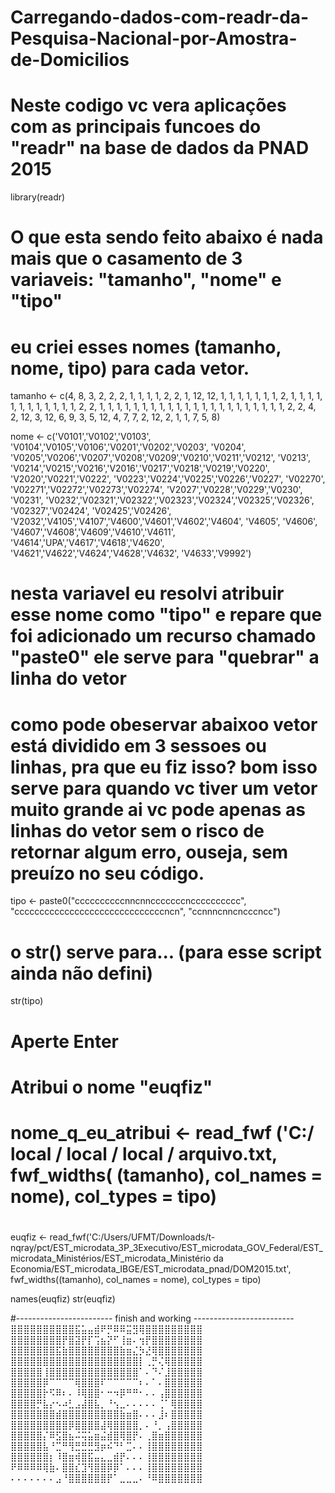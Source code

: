 # Carregando-dados-com-readr-da-Pesquisa-Nacional-por-Amostra-de-Domicilios
# Neste codigo vc vera aplicações com as principais funcoes do "readr" na base de dados da PNAD 2015


library(readr)


# O que esta sendo feito abaixo é nada mais que o casamento de  3 variaveis: "tamanho", "nome" e "tipo"
# eu criei esses nomes (tamanho, nome, tipo) para cada vetor.

tamanho <- c(4, 8, 3, 2, 2, 2, 1, 1, 1, 1, 2, 2, 1, 12, 12, 1, 1, 1, 1,
             1, 1, 1, 2, 1, 1, 1, 1, 1, 1, 1, 1, 1, 1, 1, 1, 2, 2, 1, 1,
             1, 1, 1, 1, 1, 1, 1, 1, 1, 1, 1, 1, 1, 1, 1, 1, 1, 1, 1, 1, 
             2, 2, 4, 2, 12, 3, 12, 6, 9, 3, 5, 12, 4, 7, 7, 2, 12, 2, 1, 1, 7, 5, 8)

nome <- c('V0101','V0102','V0103', 'V0104','V0105','V0106','V0201','V0202','V0203',
          'V0204', 'V0205','V0206','V0207','V0208','V0209','V0210','V0211','V0212',
          'V0213', 'V0214','V0215','V0216','V2016','V0217','V0218','V0219','V0220',
          'V2020','V0221','V0222', 'V0223','V0224','V0225','V0226','V0227', 'V02270',
          'V02271','V02272','V02273','V02274', 'V2027','V0228','V0229','V0230', 'V0231',
          'V0232','V02321','V02322','V02323','V02324','V02325','V02326', 'V02327','V02424',
          'V02425','V02426', 'V2032','V4105','V4107','V4600','V4601','V4602','V4604', 'V4605',
          'V4606', 'V4607','V4608','V4609','V4610','V4611', 'V4614','UPA','V4617','V4618','V4620', 
          'V4621','V4622','V4624','V4628','V4632', 'V4633','V9992')

# nesta variavel eu resolvi atribuir esse nome como "tipo" e repare que foi adicionado um recurso chamado "paste0" ele serve para "quebrar" a linha do vetor
# como pode obeservar abaixoo vetor está dividido em 3 sessoes ou linhas, pra que eu fiz isso? bom isso serve para quando vc tiver um vetor muito grande ai vc pode apenas as linhas do vetor sem o risco de retornar algum erro, ouseja, sem preuízo no seu código.
tipo <- paste0("ccccccccccnncnncccccccncccccccccc", 
               "ccccccccccccccccccccccccccccccncn", 
               "ccnnncnncncccncc")


# o str() serve para... (para esse script ainda não defini)            

str(tipo)

# Aperte Enter 
# Atribui o nome "euqfiz"

# nome_q_eu_atribui   <- read_fwf   ('C:/ local / local / local / arquivo.txt,   fwf_widths(  (tamanho), col_names = nome), col_types = tipo)
#
euqfiz <- read_fwf('C:/Users/UFMT/Downloads/t-nqray/pct/EST_microdata_3P_3Executivo/EST_microdata_GOV_Federal/EST_microdata_Ministérios/EST_microdata_Ministério da Economia/EST_microdata_IBGE/EST_microdata_pnad/DOM2015.txt', fwf_widths((tamanho), col_names = nome), col_types = tipo)


names(euqfiz)
str(euqfiz)

#------------------------ finish and working -------------------------
⣿⣿⣿⣿⣿⣿⣿⣿⣿⣿⣯⣥⣤⣾⠟⡛⠿⠿⣭⣻⢿⣿⣿⣿⣿⣿⣿⣿⣿⣿
⣿⣿⣿⣿⣿⣿⣿⣿⡟⣿⣽⡟⡏⢩⣦⡝⠋⢸⣶⠄⢲⡟⣿⣿⣿⣿⣿⣿⣿⣿
⣿⣿⣿⣿⣿⣿⣿⣯⣷⣿⣿⣿⣿⣿⣿⣿⣿⣷⣶⣌⡳⣜⢿⣿⣿⣿⣿⣿⣿⣿
⣿⣿⣿⣿⣿⣿⣿⣿⣿⣿⣿⣿⣿⣿⣿⣿⣿⣿⣿⣿⡇⢀⡛⢌⢿⣿⣿⣿⣿⣿
⣿⣿⣿⣿⣿⢸⣿⣿⣿⣿⣿⣿⣿⣿⣿⣿⣿⣿⣿⣿⠁⠄⠙⠌⣸⣿⣿⣿⣿⣿
⣿⣿⣿⣿⣿⡿⠉⠉⠉⠉⢿⣿⣿⣿⠏⠉⠉⠉⠉⠉⠆⠄⠁⠄⣿⣿⣿⣿⣿⣿
⣿⣿⣿⣿⣿⡗⠫⠿⠆⠄⠸⢿⣿⣿⠂⠒⠲⡿⠛⠛⠂⠄⠄⢠⣿⣿⣿⣿⣿⣿
⣿⣿⣿⣿⡛⣧⡔⠢⠴⣃⣠⣼⣿⣧⡀⠘⢢⣀⠄⠄⠄⠄⠄⢈⠁⢿⣿⣿⣿⣿
⣿⣿⣿⣿⣿⣿⣿⣾⣿⣿⣿⣿⣿⣿⣿⣿⣿⣷⣶⣿⠄⠄⠄⣸⠆⣿⣿⣿⣿⣿
⣿⣿⣿⣿⣿⣿⣿⣿⣿⡿⣿⣿⣿⣿⣼⢿⣿⣿⣿⣿⡀⠄⠘⡀⢠⣿⣿⣿⣿⣿
⣿⣿⣿⣿⣿⡌⠿⣫⣿⣦⠬⢭⣥⣶⣬⣾⣿⢿⣿⡟⠄⢀⣿⣶⣿⣿⣿⣿⣿⣿
⣿⣿⣿⣿⣿⣧⠘⣉⠛⢻⣛⣛⣛⣻⡶⠮⠙⠃⣉⠄⠄⢸⣿⣿⣿⣿⣿⣿⣿⣿
⣿⣿⣿⣿⣿⣿⡆⠸⣿⣶⢾⣿⣯⣤⣄⣀⣾⡟⠄⠄⠄⢸⣿⣿⣿⣿⣿⣿⣿⣿
⠟⠿⠿⠿⠿⢿⣷⠄⣿⣿⣎⣹⢻⣿⣿⡿⡿⠁⠄⠄⠄⢸⣿⣿⣿⣿⣿⣿⣿⣿
⠄⠄⠄⠄⠄⠄⠄⣠⠘⣿⣿⣿⣿⣿⣿⡟⠁⣀⣀⣀⠄⠘⠿⣿⣿⣿⣿⣿⣿⣿
